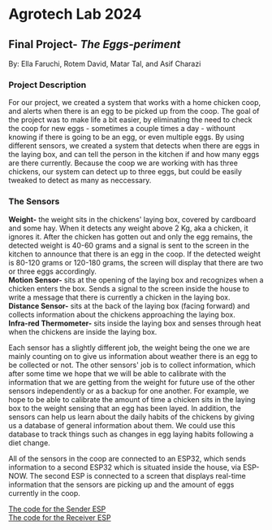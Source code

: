 # Agrotech Lab 2024 
## Final Project- *The Eggs-periment*
By: Ella Faruchi, Rotem David, Matar Tal, and Asif Charazi
### Project Description
For our project, we created a system that works with a home chicken coop, and alerts when there is an egg to be picked up from the coop.
The goal of the project was to make life a bit easier, by eliminating the need to check the coop for new eggs - sometimes a couple times a day - withount knowing if there is going to be an egg, or even multiple eggs. By using different sensors, we created a system that detects when there are eggs in the laying box, and can tell the person in the kitchen if and how many eggs are there currently. Because the coop we are working with has three chickens, our system can detect up to three eggs, but could be easily tweaked to detect as many as neccessary.

### The Sensors
**Weight-** the weight sits in the chickens' laying box, covered by cardboard and some hay. When it detects any weight above 2 Kg, aka a chicken, it ignores it. After the chicken has gotten out and only the egg remains, the detected weight is 40-60 grams and a signal is sent to the screen in the kitchen to announce that there is an egg in the coop. If the detected weight is 80-120 grams or 120-180 grams, the screen will display that there are two or three eggs accordingly.  
**Motion Sensor-** sits at the opening of the laying box and recognizes when a chicken enters the box. Sends a signal to the screen inside the house to write a message that there is currently a chicken in the laying box.  
**Distance Sensor-** sits at the back of the laying box (facing forward) and collects information about the chickens approaching the laying box.  
**Infra-red Thermometer-** sits inside the laying box and senses through heat when the chickens are inside the laying box.  

Each sensor has a slightly different job, the weight being the one we are mainly counting on to give us information about weather there is an egg to be collected or not. The other sensors' job is to collect information, which after some time we hope that we will be able to calibrate with the information that we are getting from the weight for future use of the other sensors independently or as a backup for one another. For example, we hope to be able to calibrate the amount of time a chicken sits in the laying box to the weight sensing that an egg has been layed. In addition, the sensors can help us learn about the daily habits of the chickens by giving us a database of general information about them. We could use this database to track things such as changes in egg laying habits following a diet change.

All of the sensors in the coop are connected to an ESP32, which sends information to a second ESP32 which is situated inside the house, via ESP-NOW. The second ESP is connected to a screen that displays real-time information that the sensors are picking up and the amount of eggs currently in the coop. 

[The code for the Sender ESP](https://github.com/Ella-Faruchi/agrotech/blob/main/ESP_Sender.ino)  
[The code for the Receiver ESP](https://github.com/Ella-Faruchi/agrotech/blob/main/ESP_Receiver.ino)


